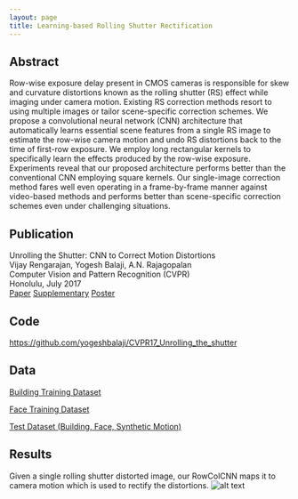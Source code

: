```yaml
---
layout: page
title: Learning-based Rolling Shutter Rectification
---
```


## Abstract
Row-wise exposure delay present in CMOS cameras is responsible for skew and curvature distortions known as the rolling shutter (RS) effect while imaging under camera motion. Existing RS correction methods resort to using multiple images or tailor scene-specific correction schemes. We propose a convolutional neural network (CNN) architecture that automatically learns essential scene features from a single RS image to estimate the row-wise camera motion and undo RS distortions back to the time of first-row exposure. We employ long rectangular kernels to specifically learn the effects produced by the row-wise exposure. Experiments reveal that our proposed architecture performs better than the conventional CNN employing square kernels. Our single-image correction method fares well even operating in a frame-by-frame manner against video-based methods and performs better than scene-specific correction schemes even under challenging situations.

## Publication
Unrolling the Shutter: CNN to Correct Motion Distortions<br>
Vijay Rengarajan, Yogesh Balaji, A.N. Rajagopalan<br>
Computer Vision and Pattern Recognition (CVPR)<br>
Honolulu, July 2017<br>
[Paper](../pdf/2017_cvpr.pdf) [Supplementary](../pdf/2017_cvpr_supp.pdf) [Poster](../pdf/2017_cvpr_poster.pdf)

## Code
https://github.com/yogeshbalaji/CVPR17_Unrolling_the_shutter

## Data
[Building Training Dataset](http://www.ee.iitm.ac.in/~ee11d035/building.tar.gz)

[Face Training Dataset](http://www.ee.iitm.ac.in/~ee11d035/face.tar.gz)

[Test Dataset (Building, Face, Synthetic Motion)](http://www.ee.iitm.ac.in/~ee11d035/cvpr17_test_dataset.zip)

## Results
Given a single rolling shutter distorted image, our RowColCNN maps it to camera motion which is used to rectify the distortions.
![alt text](../img/rs_rect_cnn_eg.png "Examples")
